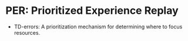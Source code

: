 # PER: Prioritized Experience Replay

- TD-errors: A prioritization mechanism for determining where to focus resources.
